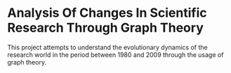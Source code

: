 # Analysis Of Changes In Scientific Research Through Graph Theory
This project attempts to understand the evolutionary dynamics of the research world in the period between 1980 and 2009 through the usage of graph theory.
